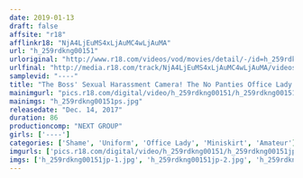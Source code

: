 ```yaml
---
date: 2019-01-13
draft: false
affsite: "r18"
afflinkr18: "NjA4LjEuMS4xLjAuMC4wLjAuMA"
url: "h_259rdkng00151"
urloriginal: "http://www.r18.com/videos/vod/movies/detail/-/id=h_259rdkng00151"
urlfinal: "http://media.r18.com/track/NjA4LjEuMS4xLjAuMC4wLjAuMA/videos/vod/movies/detail/-/id=h_259rdkng00151"
samplevid: "----"
title: "The Boss' Sexual Harassment Camera! The No Panties Office Lady Examination"
mainimgurl: "pics.r18.com/digital/video/h_259rdkng00151/h_259rdkng00151ps.jpg"
mainimgs: "h_259rdkng00151ps.jpg"
releasedate: "Dec. 14, 2017"
duration: 86
productioncomp: "NEXT GROUP"
girls: ['----']
categories: ['Shame', 'Uniform', 'Office Lady', 'Miniskirt', 'Amateur']
imgurls: ['pics.r18.com/digital/video/h_259rdkng00151/h_259rdkng00151jp-1.jpg', 'pics.r18.com/digital/video/h_259rdkng00151/h_259rdkng00151jp-2.jpg', 'pics.r18.com/digital/video/h_259rdkng00151/h_259rdkng00151jp-3.jpg', 'pics.r18.com/digital/video/h_259rdkng00151/h_259rdkng00151jp-4.jpg', 'pics.r18.com/digital/video/h_259rdkng00151/h_259rdkng00151jp-5.jpg', 'pics.r18.com/digital/video/h_259rdkng00151/h_259rdkng00151jp-6.jpg', 'pics.r18.com/digital/video/h_259rdkng00151/h_259rdkng00151jp-7.jpg', 'pics.r18.com/digital/video/h_259rdkng00151/h_259rdkng00151jp-8.jpg', 'pics.r18.com/digital/video/h_259rdkng00151/h_259rdkng00151jp-9.jpg', 'pics.r18.com/digital/video/h_259rdkng00151/h_259rdkng00151jp-10.jpg', 'pics.r18.com/digital/video/h_259rdkng00151/h_259rdkng00151jp-11.jpg', 'pics.r18.com/digital/video/h_259rdkng00151/h_259rdkng00151jp-12.jpg', 'pics.r18.com/digital/video/h_259rdkng00151/h_259rdkng00151jp-13.jpg', 'pics.r18.com/digital/video/h_259rdkng00151/h_259rdkng00151jp-14.jpg', 'pics.r18.com/digital/video/h_259rdkng00151/h_259rdkng00151jp-15.jpg', 'pics.r18.com/digital/video/h_259rdkng00151/h_259rdkng00151jp-16.jpg', 'pics.r18.com/digital/video/h_259rdkng00151/h_259rdkng00151jp-17.jpg', 'pics.r18.com/digital/video/h_259rdkng00151/h_259rdkng00151jp-18.jpg', 'pics.r18.com/digital/video/h_259rdkng00151/h_259rdkng00151jp-19.jpg', 'pics.r18.com/digital/video/h_259rdkng00151/h_259rdkng00151jp-20.jpg']
imgs: ['h_259rdkng00151jp-1.jpg', 'h_259rdkng00151jp-2.jpg', 'h_259rdkng00151jp-3.jpg', 'h_259rdkng00151jp-4.jpg', 'h_259rdkng00151jp-5.jpg', 'h_259rdkng00151jp-6.jpg', 'h_259rdkng00151jp-7.jpg', 'h_259rdkng00151jp-8.jpg', 'h_259rdkng00151jp-9.jpg', 'h_259rdkng00151jp-10.jpg', 'h_259rdkng00151jp-11.jpg', 'h_259rdkng00151jp-12.jpg', 'h_259rdkng00151jp-13.jpg', 'h_259rdkng00151jp-14.jpg', 'h_259rdkng00151jp-15.jpg', 'h_259rdkng00151jp-16.jpg', 'h_259rdkng00151jp-17.jpg', 'h_259rdkng00151jp-18.jpg', 'h_259rdkng00151jp-19.jpg', 'h_259rdkng00151jp-20.jpg']
---
```

